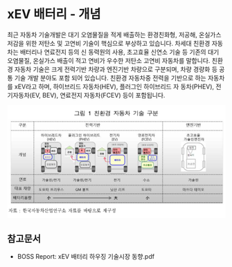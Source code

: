 # xEV 배터리 - 개념

최근 자동차 기술개발은 대기 오염물질을 적게 배출하는 환경친화형, 저공해, 온실가스 저감을 위한 저탄소 및 고연비 기술이 핵심으로 부상하고 있습니다. 차세대 친환경 자동차는 배터리나 연료전지 등의 신 동력원의 사용, 초고효율 신연소 기술 등 기존의 대기 오염물질, 온실가스 배출이 적고 연비가 우수한 저탄소 고연비 자동차를 말합니다. 친환경 자동차 기술은 크게 전력기반 차량과 엔진기반 차량으로 구분되며, 차량 경량화 등 공통 기술 개발 분야도 포함 되어 있습니다. 친환경 자동차중 전력을 기반으로 하는 자동차를 xEV라고 하며, 하이브리드 자동차(HEV), 플러그인 하이브리드 자 동차(PHEV), 전기자동차(EV, BEV), 연료전지 자동차(FCEV) 등이 포함됩니다.



![](./images/xEV배터리_Q1_1_1.PNG)


## 참고문서
- BOSS Report: xEV 배터리 하우징 기술시장 동향.pdf
